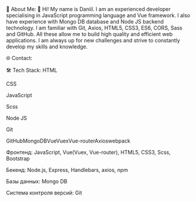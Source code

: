 
🌟 About Me:
👋 Hi! My name is Daniil. I am an experienced developer specialising in JavaScript programming language and Vue framework. I also have experience with Mongo DB database and Node JS backend technology. I am familiar with Git, Axios, HTML5, CSS3, ES6, CORS, Sass and GitHub. All these allow me to build high quality and efficient web applications. I am always up for new challenges and strive to constantly develop my skills and knowledge.

🌐 Contact:





🛠️ Tech Stack:
HTML

CSS

JavaScript

Scss

Node JS

Git




GitHubMongoDBVueVuexVue-routerAxioswebpack


Фронтенд: JavaScript, Vue(Vuex, Vue-router), HTML5, CSS3, Scss, Bootstrap

Бекенд: Node.js, Express, Handlebars, axios, npm

Базы данных: Mongo DB

Система контроля версий: Git
